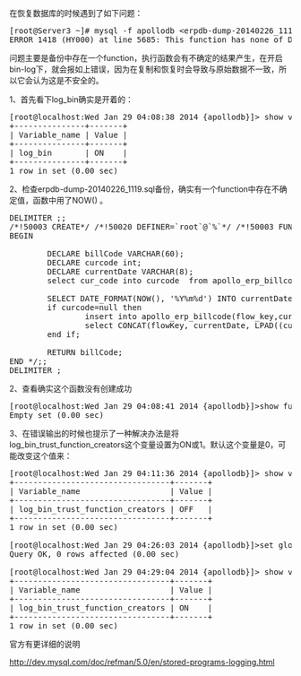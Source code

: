 <!--
author: beebol
date: 2014-03-06 19:09:33
title: mysql恢复备份时ERROR 1418 (HY000)错误
tags: function,log_bin,mysql
category: Mysql
status: publish
summary: 在恢复数据库的时候遇到了如下问题：[root@Server3 ~]# mysql -f apollodb &lt;erpdb-dump-20140226_1119.sql ERROR 1418 (HY000) at line 5685: This function has non
-->

在恢复数据库的时候遇到了如下问题：
<pre class="lang:default decode:true">[root@Server3 ~]# mysql -f apollodb &lt;erpdb-dump-20140226_1119.sql 
ERROR 1418 (HY000) at line 5685: This function has none of DETERMINISTIC, NO SQL, or READS SQL DATA in its declaration and binary logging is enabled (you *might* want to use the less safe log_bin_trust_function_creators variable)</pre>
问题主要是备份中存在一个function，执行函数会有不确定的结果产生，在开启bin-log下，就会报如上错误，因为在复制和恢复时会导致与原始数据不一致，所以它会认为这是不安全的。

1、首先看下log_bin确实是开着的：
<pre class="lang:default decode:true">[root@localhost:Wed Jan 29 04:08:38 2014 {apollodb}]&gt; show variables like 'log_bin';
+---------------+-------+
| Variable_name | Value |
+---------------+-------+
| log_bin       | ON    |
+---------------+-------+
1 row in set (0.00 sec)</pre>
2、检查erpdb-dump-20140226_1119.sql备份，确实有一个function中存在不确定值，函数中用了NOW() 。
<pre class="lang:default decode:true">DELIMITER ;;
/*!50003 CREATE*/ /*!50020 DEFINER=`root`@`%`*/ /*!50003 FUNCTION `createBillCode`(flowKey varchar(60)) RETURNS varchar(60) CHARSET utf8
BEGIN

        DECLARE billCode VARCHAR(60);
        DECLARE curcode int;
        DECLARE currentDate VARCHAR(8);
        select cur_code into curcode  from apollo_erp_billcode t where t.flow_key=flowKey and t.cur_date=current_date;

        SELECT DATE_FORMAT(NOW(), '%Y%m%d') INTO currentDate ;
        if curcode=null then
                insert into apollo_erp_billcode(flow_key,cur_date,cur_code) values(flowKey ,current_date,1);
                select CONCAT(flowKey, currentDate, LPAD((curcode + 1), 5, '0')) INTO billCode ;
        end if;

        RETURN billCode;
END */;;
DELIMITER ;</pre>
2、查看确实这个函数没有创建成功
<pre class="lang:default decode:true">[root@localhost:Wed Jan 29 04:08:41 2014 {apollodb}]&gt;show function status;
Empty set (0.00 sec)</pre>
3、在错误输出的时候也提示了一种解决办法是将log_bin_trust_function_creators这个变量设置为ON或1。默认这个变量是0，可能改变这个值来：
<pre class="lang:default decode:true">[root@localhost:Wed Jan 29 04:11:36 2014 {apollodb}]&gt; show variables like 'log_bin_trust_function_creators';
+---------------------------------+-------+
| Variable_name                   | Value |
+---------------------------------+-------+
| log_bin_trust_function_creators | OFF   |
+---------------------------------+-------+
1 row in set (0.00 sec)

[root@localhost:Wed Jan 29 04:26:03 2014 {apollodb}]&gt;set global log_bin_trust_function_creators=on;
Query OK, 0 rows affected (0.00 sec)

[root@localhost:Wed Jan 29 04:29:04 2014 {apollodb}]&gt; show variables like 'log_bin_trust_function_creators';
+---------------------------------+-------+
| Variable_name                   | Value |
+---------------------------------+-------+
| log_bin_trust_function_creators | ON    |
+---------------------------------+-------+
1 row in set (0.00 sec)</pre>
官方有更详细的说明

<a href="http://dev.mysql.com/doc/refman/5.0/en/stored-programs-logging.html">http://dev.mysql.com/doc/refman/5.0/en/stored-programs-logging.html</a>
